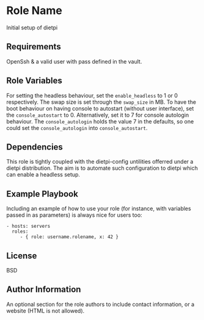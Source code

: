 Role Name
=========

Initial setup of dietpi

Requirements
------------

OpenSsh & a valid user with pass defined in the vault.

Role Variables
--------------
For setting the headless behaviour, set the ```enable_headless``` to 1 or 0 respectively.
The swap size is set through the ```swap_size``` in MB.
To have the boot behaviour on having console to autostart (without user interface), set the ```console_autostart``` to 0. Alternatively, set it to 7 for console autologin behaviour. The ```console_autologin``` holds the value 7 in the defaults, so one could set the ```console_autologin``` into ```console_autostart```.


Dependencies
------------

This role is tightly coupled with the dietpi-config untilities offerred under a dietpi distribution. The aim is to automate such configuration to dietpi which can enable a headless setup. 

Example Playbook
----------------

Including an example of how to use your role (for instance, with variables passed in as parameters) is always nice for users too:

    - hosts: servers
      roles:
         - { role: username.rolename, x: 42 }

License
-------

BSD

Author Information
------------------

An optional section for the role authors to include contact information, or a website (HTML is not allowed).
